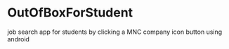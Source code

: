 # OutOfBoxForStudent
job search app for students by clicking a MNC company icon button using android
